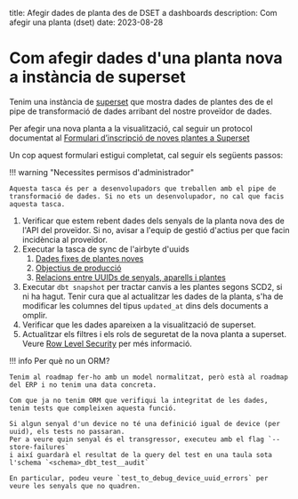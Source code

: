 title: Afegir dades de planta des de DSET a dashboards
description: Com afegir una planta (dset)
date: 2023-08-28

# Com afegir dades d'una planta nova a instància de superset

Tenim una instància de [superset](https://indicadors.somenergia.coop) que mostra dades de plantes des de el pipe de transformació de dades arribant del nostre proveïdor de dades.

Per afegir una nova planta a la visualització, cal seguir un protocol documentat al [Formulari d’inscripció de noves plantes a Superset](https://docs.google.com/document/d/172qofxlvavQhdQhyJ9HE73CX6YLVYA2u6Mq3w_NOzyA/edit#heading=h.mcehna5jn0kc)

Un cop aquest formulari estigui completat, cal seguir els següents passos:

!!! warning "Necessites permisos d'administrador"

    Aquesta tasca és per a desenvolupadors que treballen amb el pipe de transformació de dades. Si no ets un desenvolupador, no cal que facis aquesta tasca.

1. Verificar que estem rebent dades dels senyals de la planta nova des de l'API del proveïdor. Si no, avisar a l'equip de gestió d'actius per que facin incidència al proveïdor.
2. Executar la tasca de sync de l'airbyte d'uuids
   1. [Dades fixes de plantes noves](https://airbyte.moll.somenergia.coop/workspaces/12f265b4-e398-44b4-9c95-1b5b165d6883/connections/e3301299-f721-4efb-b864-0e5b0233b145)
   2. [Objectius de producció](https://airbyte.moll.somenergia.coop/workspaces/12f265b4-e398-44b4-9c95-1b5b165d6883/connections/e5a12532-7c8b-4e12-a7ee-9b71f47c655a/status)
   3. [Relacions entre UUIDs de senyals, aparells i plantes](https://airbyte.moll.somenergia.coop/workspaces/12f265b4-e398-44b4-9c95-1b5b165d6883/connections/6ee76168-27ab-4ac4-9f50-b619664191db/status)
3. Executar `dbt snapshot` per tractar canvis a les plantes segons SCD2, si ni ha hagut. Tenir cura que al actualitzar les dades de la planta, s'ha de modificar les columnes del tipus `updated_at` dins dels documents a omplir.
4. Verificar que les dades apareixen a la visualització de superset.
5. Actualitzar els filtres i els rols de seguretat de la nova planta a superset. Veure [Row Level Security](2024-02-16-row-level-security.md) per més informació.

!!! info Per què no un ORM?

    Tenim al roadmap fer-ho amb un model normalitzat, però està al roadmap del ERP i no tenim una data concreta.

    Com que ja no tenim ORM que verifiqui la integritat de les dades, tenim tests que compleixen aquesta funció.

    Si algun senyal d'un device no té una definició igual de device (per uuid), els tests no passaran.
    Per a veure quin senyal és el transgressor, executeu amb el flag `--store-failures`
    i així guardarà el resultat de la query del test en una taula sota l'schema `<schema>_dbt_test__audit`

    En particular, podeu veure `test_to_debug_device_uuid_errors` per veure les senyals que no quadren.

